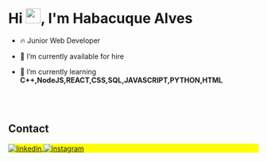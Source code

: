 
<h1 align="left">Hi <img src="https://raw.githubusercontent.com/kaueMarques/kaueMarques/master/hi.gif" height="30px">, I'm Habacuque Alves</h1>
<p align="left">

- 🔥 Junior Web Developer
- 🔭 I’m currently available for hire


- 🌱 I’m currently learning  **C++,NodeJS,REACT,CSS,SQL,JAVASCRIPT,PYTHON,HTML**








<!--

<br><br>

## 🛠 &nbsp;Tech Stack

![JavaScript](https://img.shields.io/badge/-JavaScript-05122A?style=flat&logo=javascript)&nbsp;
![Node.js](https://img.shields.io/badge/-Node.js-05122A?style=flat&logo=node.js)&nbsp;
![HTML](https://img.shields.io/badge/-HTML-05122A?style=flat&logo=HTML5)&nbsp;
![CSS](https://img.shields.io/badge/-CSS-05122A?style=flat&logo=CSS3&logoColor=1572B6)&nbsp;
![React](https://img.shields.io/badge/-React-05122A?style=flat&logo=react)&nbsp;
![Git](https://img.shields.io/badge/-Git-05122A?style=flat&logo=git)&nbsp;
![GitHub](https://img.shields.io/badge/-GitHub-05122A?style=flat&logo=github)&nbsp;
![Markdown](https://img.shields.io/badge/-Markdown-05122A?style=flat&logo=markdown)&nbsp;
![Visual Studio Code](https://img.shields.io/badge/-Visual%20Studio%20Code-05122A?style=flat&logo=visual-studio-code&logoColor=007ACC)&nbsp;
![PostgreSQL](https://img.shields.io/badge/-PostgreSQL-05122A?style=flat&logo=postgresql)&nbsp;
![SQLite](https://img.shields.io/badge/-SQLite-05122A?style=flat&logo=sqlite)&nbsp;

<br><br>

## ⚙️ &nbsp;GitHub Analytics

<p align="left">
<img width="530em" src="https://github-readme-stats.vercel.app/api?username=maykbrito&show_icons=true&theme=vision-friendly-dark" alt="maykbrito's stats"/>
<img width="530em" src="https://github-readme-stats.vercel.app/api/top-langs/?username=maykbrito&layout=compact&theme=vision-friendly-dark" alt="maykbrito's most languages"/>
</p>
-->

<br><br>

## Contact

<p align="left" style="background:yellow">

<a href="https://www.linkedin.com/in/habacuque-alves-7aa72b250/" target="_blank">
  <img align="center" src="https://img.shields.io/badge/-HabacuqueAlves-05122A?style=flat&logo=linkedin" alt="linkedin"/>
</a>
<a href="https://www.instagram.com/habacuque72/" target="_blank">
 <img align="center" src="https://img.shields.io/badge/-habacuque72-05122A?style=flat&logo=instagram" alt="instagram"/>
</a>

</p>

<!--


